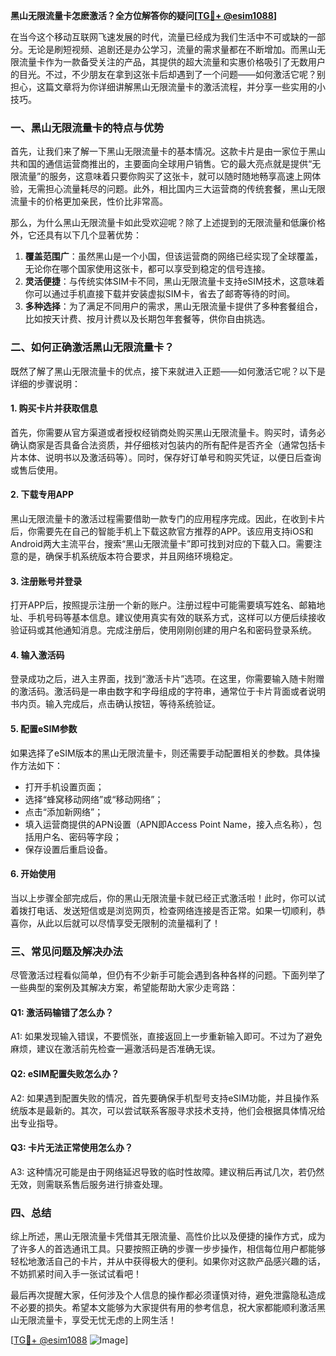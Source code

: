 **黑山无限流量卡怎麽激活？全方位解答你的疑问[[TG💪+ @esim1088](https://t.me/s/esim1088)]**

在当今这个移动互联网飞速发展的时代，流量已经成为我们生活中不可或缺的一部分。无论是刷短视频、追剧还是办公学习，流量的需求量都在不断增加。而黑山无限流量卡作为一款备受关注的产品，其提供的超大流量和实惠价格吸引了无数用户的目光。不过，不少朋友在拿到这张卡后却遇到了一个问题——如何激活它呢？别担心，这篇文章将为你详细讲解黑山无限流量卡的激活流程，并分享一些实用的小技巧。

### 一、黑山无限流量卡的特点与优势

首先，让我们来了解一下黑山无限流量卡的基本情况。这款卡片是由一家位于黑山共和国的通信运营商推出的，主要面向全球用户销售。它的最大亮点就是提供“无限流量”的服务，这意味着只要你购买了这张卡，就可以随时随地畅享高速上网体验，无需担心流量耗尽的问题。此外，相比国内三大运营商的传统套餐，黑山无限流量卡的价格更加亲民，性价比非常高。

那么，为什么黑山无限流量卡如此受欢迎呢？除了上述提到的无限流量和低廉价格外，它还具有以下几个显著优势：

1. **覆盖范围广**：虽然黑山是一个小国，但该运营商的网络已经实现了全球覆盖，无论你在哪个国家使用这张卡，都可以享受到稳定的信号连接。
2. **灵活便捷**：与传统实体SIM卡不同，黑山无限流量卡支持eSIM技术，这意味着你可以通过手机直接下载并安装虚拟SIM卡，省去了邮寄等待的时间。
3. **多种选择**：为了满足不同用户的需求，黑山无限流量卡提供了多种套餐组合，比如按天计费、按月计费以及长期包年套餐等，供你自由挑选。

### 二、如何正确激活黑山无限流量卡？

既然了解了黑山无限流量卡的优点，接下来就进入正题——如何激活它呢？以下是详细的步骤说明：

#### 1. 购买卡片并获取信息

首先，你需要从官方渠道或者授权经销商处购买黑山无限流量卡。购买时，请务必确认商家是否具备合法资质，并仔细核对包装内的所有配件是否齐全（通常包括卡片本体、说明书以及激活码等）。同时，保存好订单号和购买凭证，以便日后查询或售后使用。

#### 2. 下载专用APP

黑山无限流量卡的激活过程需要借助一款专门的应用程序完成。因此，在收到卡片后，你需要先在自己的智能手机上下载这款官方推荐的APP。该应用支持iOS和Android两大主流平台，搜索“黑山无限流量卡”即可找到对应的下载入口。需要注意的是，确保手机系统版本符合要求，并且网络环境稳定。

#### 3. 注册账号并登录

打开APP后，按照提示注册一个新的账户。注册过程中可能需要填写姓名、邮箱地址、手机号码等基本信息。建议使用真实有效的联系方式，这样可以方便后续接收验证码或其他通知消息。完成注册后，使用刚刚创建的用户名和密码登录系统。

#### 4. 输入激活码

登录成功之后，进入主界面，找到“激活卡片”选项。在这里，你需要输入随卡附赠的激活码。激活码是一串由数字和字母组成的字符串，通常位于卡片背面或者说明书内页。输入完成后，点击确认按钮，等待系统验证。

#### 5. 配置eSIM参数

如果选择了eSIM版本的黑山无限流量卡，则还需要手动配置相关的参数。具体操作方法如下：
- 打开手机设置页面；
- 选择“蜂窝移动网络”或“移动网络”；
- 点击“添加新网络”；
- 填入运营商提供的APN设置（APN即Access Point Name，接入点名称），包括用户名、密码等字段；
- 保存设置后重启设备。

#### 6. 开始使用

当以上步骤全部完成后，你的黑山无限流量卡就已经正式激活啦！此时，你可以试着拨打电话、发送短信或是浏览网页，检查网络连接是否正常。如果一切顺利，恭喜你，从此以后就可以尽情享受无限制的流量福利了！

### 三、常见问题及解决办法

尽管激活过程看似简单，但仍有不少新手可能会遇到各种各样的问题。下面列举了一些典型的案例及其解决方案，希望能帮助大家少走弯路：

#### Q1: 激活码输错了怎么办？
A1: 如果发现输入错误，不要慌张，直接返回上一步重新输入即可。不过为了避免麻烦，建议在激活前先检查一遍激活码是否准确无误。

#### Q2: eSIM配置失败怎么办？
A2: 如果遇到配置失败的情况，首先要确保手机型号支持eSIM功能，并且操作系统版本是最新的。其次，可以尝试联系客服寻求技术支持，他们会根据具体情况给出专业指导。

#### Q3: 卡片无法正常使用怎么办？
A3: 这种情况可能是由于网络延迟导致的临时性故障。建议稍后再试几次，若仍然无效，则需联系售后服务进行排查处理。

### 四、总结

综上所述，黑山无限流量卡凭借其无限流量、高性价比以及便捷的操作方式，成为了许多人的首选通讯工具。只要按照正确的步骤一步步操作，相信每位用户都能够轻松地激活自己的卡片，并从中获得极大的便利。如果你对这款产品感兴趣的话，不妨抓紧时间入手一张试试看吧！

最后再次提醒大家，任何涉及个人信息的操作都必须谨慎对待，避免泄露隐私造成不必要的损失。希望本文能够为大家提供有用的参考信息，祝大家都能顺利激活黑山无限流量卡，享受无忧无虑的上网生活！

[[TG💪+ @esim1088](https://t.me/s/esim1088) ![Image](https://i.postimg.cc/4NQfJmqS/Snipaste-2025-05-13-00-14-12.png)]